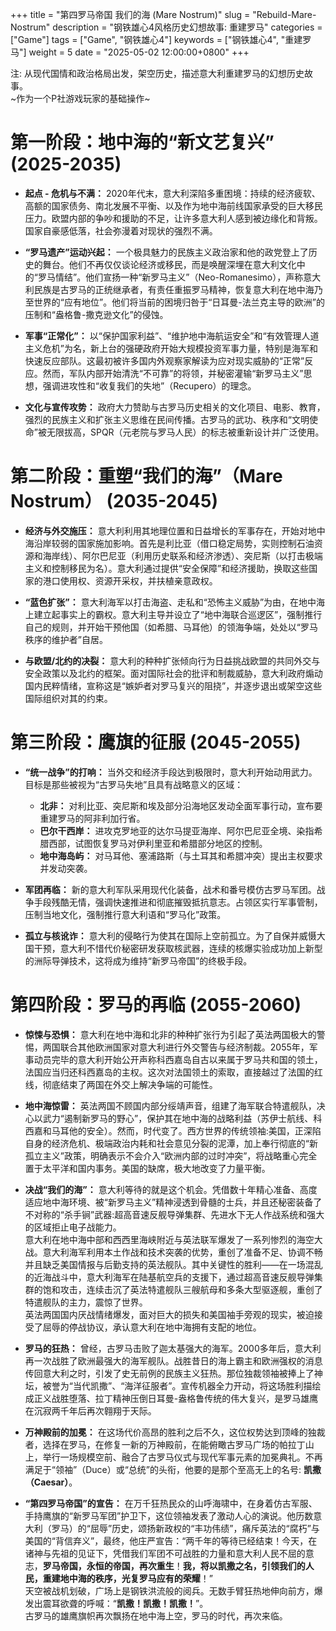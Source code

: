 +++
title = "第四罗马帝国 我们的海 (Mare Nostrum)"
slug = "Rebuild-Mare-Nostrum"
description = "钢铁雄心4风格历史幻想故事: 重建罗马"
categories = ["Game"]
tags = ["Game", "钢铁雄心4"]
keywords = ["钢铁雄心4", "重建罗马"]
weight = 5
date = "2025-05-02 12:00:00+0800"
+++

注: 从现代国情和政治格局出发，架空历史，描述意大利重建罗马的幻想历史故事。  
~作为一个P社游戏玩家的基础操作~


# 第一阶段：地中海的“新文艺复兴” (2025-2035)

- **起点 - 危机与不满：** 2020年代末，意大利深陷多重困境：持续的经济疲软、高额的国家债务、南北发展不平衡、以及作为地中海前线国家承受的巨大移民压力。欧盟内部的争吵和援助的不足，让许多意大利人感到被边缘化和背叛。国家自豪感低落，社会弥漫着对现状的强烈不满。
    
- **“罗马遗产”运动兴起：** 一个极具魅力的民族主义政治家和他的政党登上了历史的舞台。他们不再仅仅谈论经济或移民，而是唤醒深埋在意大利文化中的“罗马情结”。他们宣扬一种“新罗马主义”（Neo-Romanesimo），声称意大利民族是古罗马的正统继承者，有责任重振罗马精神，恢复意大利在地中海乃至世界的“应有地位”。他们将当前的困境归咎于“日耳曼-法兰克主导的欧洲”的压制和“盎格鲁-撒克逊文化”的侵蚀。
    
- **军事“正常化”：** 以“保护国家利益”、“维护地中海航运安全”和“有效管理人道主义危机”为名，新上台的强硬政府开始大规模投资军事力量，特别是海军和快速反应部队。这最初被许多国内外观察家解读为应对现实威胁的“正常”反应。然而，军队内部开始清洗“不可靠”的将领，并秘密灌输“新罗马主义”思想，强调进攻性和“收复我们的失地”（Recupero）的理念。
    
- **文化与宣传攻势：** 政府大力赞助与古罗马历史相关的文化项目、电影、教育，强烈的民族主义和扩张主义思维在民间传播。古罗马的武功、秩序和“文明使命”被无限拔高，SPQR（元老院与罗马人民）的标志被重新设计并广泛使用。
    

# 第二阶段：重塑“我们的海”（Mare Nostrum） (2035-2045)

- **经济与外交施压：** 意大利利用其地理位置和日益增长的军事存在，开始对地中海沿岸较弱的国家施加影响。首先是利比亚（借口稳定局势，实则控制石油资源和海岸线）、阿尔巴尼亚（利用历史联系和经济渗透）、突尼斯（以打击极端主义和控制移民为名）。意大利通过提供“安全保障”和经济援助，换取这些国家的港口使用权、资源开采权，并扶植亲意政权。
    
- **“蓝色扩张”：** 意大利海军以打击海盗、走私和“恐怖主义威胁”为由，在地中海上建立起事实上的霸权。意大利主导并设立了“地中海联合巡逻区”，强制推行自己的规则，并开始干预他国（如希腊、马耳他）的领海争端，处处以“罗马秩序的维护者”自居。
    
- **与欧盟/北约的决裂：** 意大利的种种扩张倾向行为日益挑战欧盟的共同外交与安全政策以及北约的框架。面对国际社会的批评和制裁威胁，意大利政府煽动国内民粹情绪，宣称这是“嫉妒者对罗马复兴的阻挠”，并逐步退出或架空这些国际组织对其的约束。
    

# 第三阶段：鹰旗的征服 (2045-2055)

- **“统一战争”的打响：** 当外交和经济手段达到极限时，意大利开始动用武力。目标是那些被视为“古罗马失地”且具有战略意义的区域：
    - **北非：** 对利比亚、突尼斯和埃及部分沿海地区发动全面军事行动，宣布要重建罗马的阿非利加行省。
    - **巴尔干西岸：** 进攻克罗地亚的达尔马提亚海岸、阿尔巴尼亚全境、染指希腊西部，试图恢复罗马对伊利里亚和希腊部分地区的控制。
    - **地中海岛屿：** 对马耳他、塞浦路斯（与土耳其和希腊冲突）提出主权要求并发动突袭。
        
- **军团再临：** 新的意大利军队采用现代化装备，战术和番号模仿古罗马军团。战争手段残酷无情，强调快速推进和彻底摧毁抵抗意志。占领区实行军事管制，压制当地文化，强制推行意大利语和“罗马化”政策。
    
- **孤立与核讹诈：** 意大利的侵略行为使其在国际上空前孤立。为了自保并威慑大国干预，意大利不惜代价秘密研发获取核武器，连续的核爆实验成功加上新型的洲际导弹技术，这将成为维持“新罗马帝国”的终极手段。

# 第四阶段：罗马的再临 (2055-2060)

- **惊悚与恐惧：** 意大利在地中海和北非的种种扩张行为引起了英法两国极大的警惕，两国联合其他欧洲国家对意大利进行外交警告与经济制裁。2055年，军事动员完毕的意大利开始公开声称科西嘉岛自古以来属于罗马共和国的领土，法国应当归还科西嘉岛的主权。这次对法国领土的索取，直接越过了法国的红线，彻底结束了两国在外交上解决争端的可能性。

- **地中海惊雷：** 英法两国不顾国内部分绥靖声音，组建了海军联合特遣舰队，决心以武力“遏制新罗马的野心”，保护其在地中海的战略利益（苏伊士航线、科西嘉和马耳他的安全）。然而，时代变了。西方世界的传统领袖:美国，正深陷自身的经济危机、极端政治内耗和社会意见分裂的泥潭，加上奉行彻底的“新孤立主义”政策，明确表示不会介入“欧洲内部的过时冲突”，将战略重心完全置于太平洋和国内事务。美国的缺席，极大地改变了力量平衡。
    
- **决战“我们的海”：** 意大利等待的就是这个机会。凭借数十年精心准备、高度适应地中海环境、被“新罗马主义”精神浸透到骨髓的士兵，并且还秘密装备了不对称的“杀手锏”武器:超高音速反舰导弹集群、先进水下无人作战系统和强大的区域拒止电子战能力。  
意大利在地中海中部和西西里海峡附近与英法联军爆发了一系列惨烈的海空大战。意大利海军利用本土作战和技术突袭的优势，重创了准备不足、协调不畅并且缺乏美国情报与后勤支持的英法舰队。其中关键性的胜利——在一场混乱的近海战斗中，意大利海军在陆基航空兵的支援下，通过超高音速反舰导弹集群的饱和攻击，连续击沉了英法特遣舰队三艘航母和多条大型驱逐舰，重创了特遣舰队的主力，震惊了世界。  
英法两国国内厌战情绪爆发，面对巨大的损失和美国袖手旁观的现实，被迫接受了屈辱的停战协议，承认意大利在地中海拥有支配的地位。
    
- **罗马的狂热：** 曾经，古罗马击败了迦太基强大的海军。2000多年后，意大利再一次战胜了欧洲最强大的海军舰队。战胜昔日的海上霸主和欧洲强权的消息传回意大利之时，引发了史无前例的民族主义狂热。那位独裁领袖被捧上了神坛，被誉为“当代凯撒”、“海洋征服者”。宣传机器全力开动，将这场胜利描绘成正义战胜堕落、拉丁精神压倒日耳曼-盎格鲁传统的伟大复兴，是罗马雄鹰在沉寂两千年后再次翱翔于天际。
    
- **万神殿前的加冕：** 在这场代价高昂的胜利之后不久，这位权势达到顶峰的独裁者，选择在罗马，在修复一新的万神殿前，在能俯瞰古罗马广场的帕拉丁山上，举行一场规模空前、融合了古罗马仪式与现代军事元素的加冕典礼。不再满足于“领袖”（Duce）或“总统”的头衔，他要的是那个至高无上的名号: **凯撒（Caesar）**。
    
- **“第四罗马帝国”的宣告：** 在万千狂热民众的山呼海啸中，在身着仿古军服、手持鹰旗的“新罗马军团”护卫下，这位领袖发表了激动人心的演说。他历数意大利（罗马）的“屈辱”历史，颂扬新政权的“丰功伟绩”，痛斥英法的“腐朽”与美国的“背信弃义”，最终，他庄严宣告：“两千年的等待已经结束！今天，在诸神与先祖的见证下，凭借我们军团不可战胜的力量和意大利人民不屈的意志，**罗马帝国，永恒的帝国，再次重生**！**我，将以凯撒之名，引领我们的人民，重建地中海的秩序，光复罗马应有的荣耀**！”   
天空被战机划破，广场上是钢铁洪流般的阅兵。无数手臂狂热地伸向前方，爆发出震耳欲聋的呼喊：“**凯撒！凯撒！凯撒！**”。  
古罗马的雄鹰旗帜再次飘扬在地中海上空，罗马的时代，再次来临。











